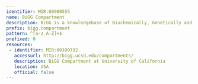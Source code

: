 ```yaml
---
identifier: MIR:00000555
name: BiGG Compartment
description: BiGG is a knowledgebase of Biochemically, Genetically and Genomically structured genome-scale metabolic network reconstructions. It more published genome-scale metabolic networks into a single database with a set of stardized identifiers called BiGG IDs. Genes in the BiGG models are mapped to NCBI genome annotations, and metabolites are linked to many external databases (KEGG, PubChem, and many more). This collection references model compartments.
prefix: bigg.compartment
pattern: ^[a-z_A-Z]+$
prefixed: 0
resources:
 - identifier: MIR:00100732
   accessurl: http://bigg.ucsd.edu/compartments/
   description: BiGG Compartment at University of California
   location: USA
   official: false
---
```

